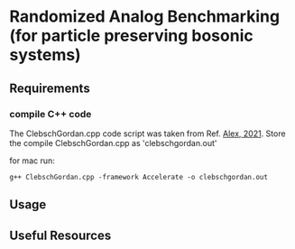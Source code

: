 # Randomized Analog Benchmarking (for particle preserving bosonic systems)

## Requirements

### compile C++ code
The ClebschGordan.cpp code script was taken from Ref. [Alex, 2021](https://doi.org/10.1063/1.3521562).
Store the compile ClebschGordan.cpp as 'clebschgordan.out'

for mac run:
```console
g++ ClebschGordan.cpp -framework Accelerate -o clebschgordan.out
```

## Usage

## Useful Resources
